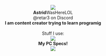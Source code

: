 


<p align="center">
<img src="https://gitpfp.wav.blue/pfp?mag=1&name=Astrid&colour=bfghdk">
  <br><b>Astrid</b>WasHereLOL<br>
  @retar3 on Discord<br>
  <b>I am content creator trying to learn programig</b><br><br>
  Stuff I use: <br>
  <a href="https://skillicons.dev">
    <img src="https://skillicons.dev/icons?i=raspberrypi,py,svg,stackoverflow,twitter,instagram,discord,github,git,vscode,blender,ps&perline=6" />
  </a><br>
  <b>My PC Specs!</b><br>
  <a href="https://valid.x86.fr/x6u80t">
  <img src="https://astridwashere.lol/WaviestBalloon_files/pcspecs.png">
  </a>
 
</p>
